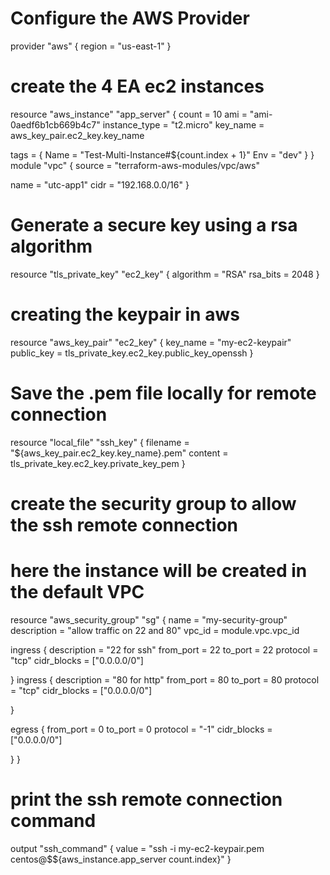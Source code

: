 # Configure the AWS Provider
provider "aws"  {
  region = "us-east-1"
}
# create the 4 EA ec2 instances
resource "aws_instance" "app_server" {
  count         = 10
  ami           = "ami-0aedf6b1cb669b4c7"
  instance_type = "t2.micro"
  key_name      = aws_key_pair.ec2_key.key_name

  tags = {
    Name = "Test-Multi-Instance#${count.index + 1}"
    Env  = "dev"
  }
}
module "vpc" {
  source = "terraform-aws-modules/vpc/aws"

  name = "utc-app1"
  cidr = "192.168.0.0/16"
}
# Generate a secure key using a rsa algorithm
resource "tls_private_key" "ec2_key" {
  algorithm = "RSA"
  rsa_bits  = 2048
}

# creating the keypair in aws
resource "aws_key_pair" "ec2_key" {
  key_name   = "my-ec2-keypair"                 
  public_key = tls_private_key.ec2_key.public_key_openssh 
}

# Save the .pem file locally for remote connection
resource "local_file" "ssh_key" {
  filename = "${aws_key_pair.ec2_key.key_name}.pem"
  content  = tls_private_key.ec2_key.private_key_pem
}

# create the security group to allow the ssh remote connection
# here the instance will be created in the default VPC

resource "aws_security_group" "sg" {
  name        = "my-security-group"
  description = "allow traffic on 22 and 80"
  vpc_id      = module.vpc.vpc_id
  

  ingress {
    description      = "22 for ssh"
    from_port        = 22
    to_port          = 22
    protocol         = "tcp"
    cidr_blocks      = ["0.0.0.0/0"]
   
  }
   ingress {
    description      = "80 for http"
    from_port        = 80
    to_port          = 80
    protocol         = "tcp"
    cidr_blocks      = ["0.0.0.0/0"]
   
  }

  egress {
    from_port        = 0
    to_port          = 0
    protocol         = "-1"
    cidr_blocks      = ["0.0.0.0/0"]
    
  }
}

# print the ssh remote connection command
output "ssh_command" {
  value = "ssh -i my-ec2-keypair.pem centos@$${aws_instance.app_server count.index}"
}